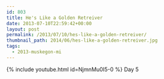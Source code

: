 ```yaml
---
id: 803
title: He's Like a Golden Retreiver
date: 2013-07-10T22:59:42+00:00
layout: post
permalink: /2013/07/10/hes-like-a-golden-retreiver/
thumbnail_path: 2014/06/hes-like-a-golden-retreiver.jpg
tags:
  - 2013-muskegon-mi
---
```

{% include youtube.html id=NjmnMu0I5-0 %}
Day 5